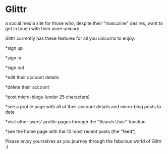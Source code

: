 # Glittr

a social media site for those who, despite their "masculine" desires, want to get in touch with their inner unicorn

Glittr currently has these features for all you unicorns to enjoy:

*sign up

*sign in

*sign out

*edit their account details

*delete their account

*post micro-blogs (under 25 characters)

*see a profile page with all of their account details and micro-blog posts to date

*visit other users' profile pages through the "Search User" function

*see the home page with the 10 most recent posts (the "feed")

Please enjoy yourselves as you journey through the fabulous world of Glittr :)
